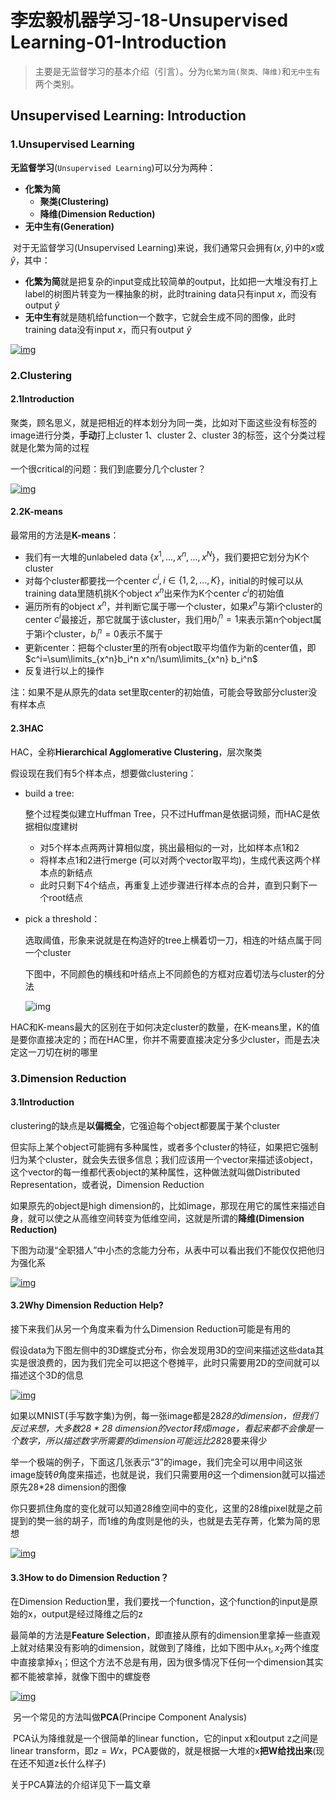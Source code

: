 # 李宏毅机器学习-18-Unsupervised Learning-01-Introduction

>   主要是无监督学习的基本介绍（引言）。分为`化繁为简(聚类、降维)`和`无中生有`两个类别。

## Unsupervised Learning: Introduction

### 1.Unsupervised Learning

**无监督学习**(`Unsupervised Learning`)可以分为两种：

-   **化繁为简**
    -   **聚类(Clustering)**
    -   **降维(Dimension Reduction)**
-   **无中生有(Generation)**

​		对于无监督学习(Unsupervised Learning)来说，我们通常只会拥有$(x,\hat y)$中的$x$或$\hat y$，其中：

-   **化繁为简**就是把复杂的input变成比较简单的output，比如把一大堆没有打上label的树图片转变为一棵抽象的树，此时training data只有input $x$，而没有output $\hat y$
-   **无中生有**就是随机给function一个数字，它就会生成不同的图像，此时training data没有input $x$，而只有output $\hat y$

[![img](E:/Development/Typora/images/unsupervised.png)](https://gitee.com/Sakura-gh/ML-notes/raw/master/img/unsupervised.png)

### 2.Clustering

#### 2.1Introduction

​		聚类，顾名思义，就是把相近的样本划分为同一类，比如对下面这些没有标签的image进行分类，**手动**打上cluster 1、cluster 2、cluster 3的标签，这个分类过程就是化繁为简的过程

一个很critical的问题：我们到底要分几个cluster？

[![img](E:/Development/Typora/images/clustering.png)](https://gitee.com/Sakura-gh/ML-notes/raw/master/img/clustering.png)

#### 2.2K-means

最常用的方法是**K-means**：

-   我们有一大堆的unlabeled data $\{x^1,...,x^n,...,x^N\}$，我们要把它划分为K个cluster
-   对每个cluster都要找一个center $c^i,i\in \{1,2,...,K\}$，initial的时候可以从training data里随机挑K个object $x^n$出来作为K个center $c^i$的初始值
-   遍历所有的object $x^n$，并判断它属于哪一个cluster，如果$x^n$与第i个cluster的center $c^i$最接近，那它就属于该cluster，我们用$b_i^n=1$来表示第n个object属于第i个cluster，$b_i^n=0$表示不属于
-   更新center：把每个cluster里的所有object取平均值作为新的center值，即$c^i=\sum\limits_{x^n}b_i^n x^n/\sum\limits_{x^n} b_i^n$
-   反复进行以上的操作

注：如果不是从原先的data set里取center的初始值，可能会导致部分cluster没有样本点

#### 2.3HAC

HAC，全称**Hierarchical Agglomerative Clustering**，层次聚类

假设现在我们有5个样本点，想要做clustering：

-   build a tree:

    整个过程类似建立Huffman Tree，只不过Huffman是依据词频，而HAC是依据相似度建树

    -   对5个样本点两两计算相似度，挑出最相似的一对，比如样本点1和2
    -   将样本点1和2进行merge (可以对两个vector取平均)，生成代表这两个样本点的新结点
    -   此时只剩下4个结点，再重复上述步骤进行样本点的合并，直到只剩下一个root结点

-   pick a threshold：

    选取阈值，形象来说就是在构造好的tree上横着切一刀，相连的叶结点属于同一个cluster

    下图中，不同颜色的横线和叶结点上不同颜色的方框对应着切法与cluster的分法

    ![img](E:/Development/Typora/images/HAC.png)

HAC和K-means最大的区别在于如何决定cluster的数量，在K-means里，K的值是要你直接决定的；而在HAC里，你并不需要直接决定分多少cluster，而是去决定这一刀切在树的哪里

### 3.Dimension Reduction

#### 3.1Introduction

clustering的缺点是**以偏概全**，它强迫每个object都要属于某个cluster

但实际上某个object可能拥有多种属性，或者多个cluster的特征，如果把它强制归为某个cluster，就会失去很多信息；我们应该用一个vector来描述该object，这个vector的每一维都代表object的某种属性，这种做法就叫做Distributed Representation，或者说，Dimension Reduction

如果原先的object是high dimension的，比如image，那现在用它的属性来描述自身，就可以使之从高维空间转变为低维空间，这就是所谓的**降维(Dimension Reduction)**

下图为动漫“全职猎人”中小杰的念能力分布，从表中可以看出我们不能仅仅把他归为强化系

[![img](E:/Development/Typora/images/DR.png)](https://gitee.com/Sakura-gh/ML-notes/raw/master/img/DR.png)

#### 3.2Why Dimension Reduction Help?

接下来我们从另一个角度来看为什么Dimension Reduction可能是有用的

假设data为下图左侧中的3D螺旋式分布，你会发现用3D的空间来描述这些data其实是很浪费的，因为我们完全可以把这个卷摊平，此时只需要用2D的空间就可以描述这个3D的信息

[![img](E:/Development/Typora/images/DR2.png)](https://gitee.com/Sakura-gh/ML-notes/raw/master/img/DR2.png)

如果以MNIST(手写数字集)为例，每一张image都是28*28的dimension，但我们反过来想，大多数28 * 28 dimension的vector转成image，看起来都不会像是一个数字，所以描述数字所需要的dimension可能远比28*28要来得少

举一个极端的例子，下面这几张表示“3”的image，我们完全可以用中间这张image旋转$\theta$角度来描述，也就是说，我们只需要用$\theta$这一个dimension就可以描述原先28*28 dimension的图像

你只要抓住角度的变化就可以知道28维空间中的变化，这里的28维pixel就是之前提到的樊一翁的胡子，而1维的角度则是他的头，也就是去芜存菁，化繁为简的思想

[![img](E:/Development/Typora/images/DR3.png)](https://gitee.com/Sakura-gh/ML-notes/raw/master/img/DR3.png)

#### 3.3How to do Dimension Reduction？

在Dimension Reduction里，我们要找一个function，这个function的input是原始的x，output是经过降维之后的z

最简单的方法是**Feature Selection**，即直接从原有的dimension里拿掉一些直观上就对结果没有影响的dimension，就做到了降维，比如下图中从$x_1,x_2$两个维度中直接拿掉$x_1$；但这个方法不总是有用，因为很多情况下任何一个dimension其实都不能被拿掉，就像下图中的螺旋卷

[![img](E:/Development/Typora/images/DR4.png)](https://gitee.com/Sakura-gh/ML-notes/raw/master/img/DR4.png)

​		另一个常见的方法叫做**PCA**(Principe Component Analysis)

​		PCA认为降维就是一个很简单的linear function，它的input x和output z之间是linear transform，即$z=Wx$，PCA要做的，就是根据一大堆的x**把W给找出来**(现在还不知道z长什么样子)

关于PCA算法的介绍详见下一篇文章